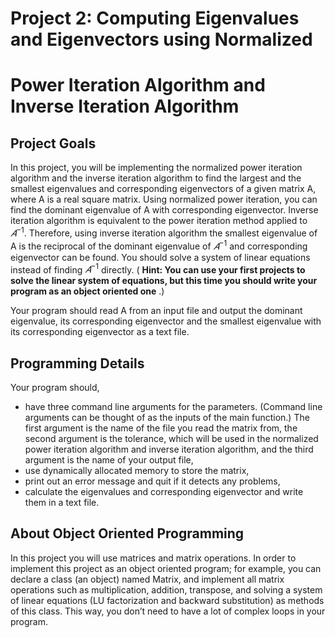 # Project 2: Computing Eigenvalues and Eigenvectors using Normalized
# Power Iteration Algorithm and Inverse Iteration Algorithm



## Project Goals

In this project, you will be implementing the normalized power iteration algorithm and
the inverse iteration algorithm to find the largest and the smallest eigenvalues and
corresponding eigenvectors of a given matrix A, where A is a real square matrix. Using
normalized power iteration, you can find the dominant eigenvalue of A with
corresponding eigenvector. Inverse iteration algorithm is equivalent to the power
iteration method applied to $𝐴^{−1}$. Therefore, using inverse iteration algorithm the
smallest eigenvalue of A is the reciprocal of the dominant eigenvalue of $𝐴^{−1}$ and
corresponding eigenvector can be found. You should solve a system of linear equations
instead of finding $𝐴^{−1}$ directly. ( **Hint: You can use your first projects to solve the linear
system of equations, but this time you should write your program as an object oriented one** .)

Your program should read A from an input file and output the dominant eigenvalue, its
corresponding eigenvector and the smallest eigenvalue with its corresponding
eigenvector as a text file.



## Programming Details

Your program should,

- have three command line arguments for the parameters. (Command line arguments
can be thought of as the inputs of the main function.) The first argument is the name of
the file you read the matrix from, the second argument is the tolerance, which will be
used in the normalized power iteration algorithm and inverse iteration algorithm, and
the third argument is the name of your output file,
- use dynamically allocated memory to store the matrix,
- print out an error message and quit if it detects any problems,
- calculate the eigenvalues and corresponding eigenvector and write them in a text file.


## About Object Oriented Programming

In this project you will use matrices and matrix operations. In order to implement this
project as an object oriented program; for example, you can declare a class (an object)
named Matrix, and implement all matrix operations such as multiplication, addition,
transpose, and solving a system of linear equations (LU factorization and backward
substitution) as methods of this class. This way, you don’t need to have a lot of complex
loops in your program.
